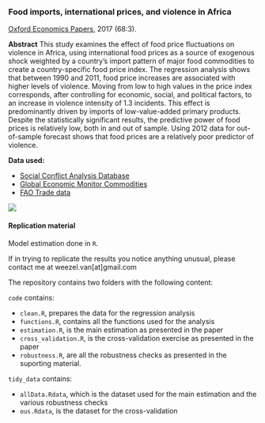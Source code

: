 ### Food imports, international prices, and violence in Africa
[Oxford Economics Papers](https://doi.org/10.1093/oep/gpw015), 2017 (68:3).

**Abstract** 
This study examines the effect of food price fluctuations on violence in Africa, using international food prices as a source of exogenous shock weighted by a country’s import pattern of major food commodities to create a country-specific food price index. The regression analysis shows that between 1990 and 2011, food price increases are associated with higher levels of violence. Moving from low to high values in the price index corresponds, after controlling for economic, social, and political factors, to an increase in violence intensity of 1.3 incidents. This effect is predominantly driven by imports of low-value-added primary products. Despite the statistically significant results, the predictive power of food prices is relatively low, both in and out of sample. Using 2012 data for out-of-sample forecast shows that food prices are a relatively poor predictor of violence. 

**Data used:** 
* [Social Conflict Analysis Database](https://www.strausscenter.org/scad.html)
* [Global Economic Monitor Commodities](http://databank.worldbank.org/data/reports.aspx?source=global-economic-monitor-%28gem%29-commodities)
* [FAO Trade data](http://faostat3.fao.org/home/E)

![](http://i.imgur.com/mfEDp2Q.png)

#### Replication material

Model estimation done in `R`.

If in trying to replicate the results you notice anything unusual, please contact me at weezel.van[at]gmail.com

The repository contains two folders with the following content:

`code` contains:

* `clean.R`, prepares the data for the regression analysis
* `functions.R`, contains all the functions used for the analysis
* `estimation.R`, is the main estimation as presented in the paper
* `cross_validation.R`, is the cross-validation exercise as presented in the paper
* `robustness.R`, are all the robustness checks as presented in the suporting material. 

`tidy_data` contains:

* `allData.Rdata`, which is the dataset used for the main estimation and the various robustness checks
* `ous.Rdata`, is the dataset for the cross-validation

